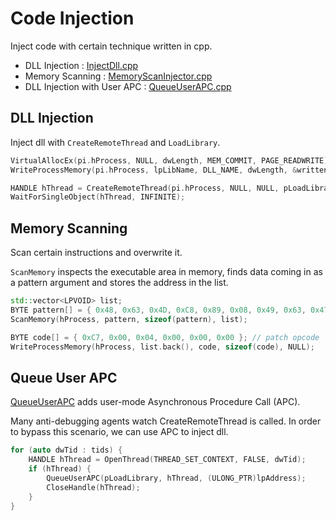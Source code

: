 # Code Injection

Inject code with certain technique written in cpp.

- DLL Injection : [InjectDll.cpp](https://github.com/revsic/Code-Injection/blob/master/InjectDll.cpp)
- Memory Scanning : [MemoryScanInjector.cpp](https://github.com/revsic/Code-Injection/blob/master/MemoryScanInjector.cpp)
- DLL Injection with User APC : [QueueUserAPC.cpp](https://github.com/revsic/Code-Injection/blob/master/QueueUserAPC.cpp)

## DLL Injection

Inject dll with `CreateRemoteThread` and `LoadLibrary`.

```cpp
VirtualAllocEx(pi.hProcess, NULL, dwLength, MEM_COMMIT, PAGE_READWRITE);
WriteProcessMemory(pi.hProcess, lpLibName, DLL_NAME, dwLength, &written);

HANDLE hThread = CreateRemoteThread(pi.hProcess, NULL, NULL, pLoadLibraryW, lpLibName, NULL, NULL);
WaitForSingleObject(hThread, INFINITE);
```

## Memory Scanning

Scan certain instructions and overwrite it.

`ScanMemory` inspects the executable area in memory, finds data coming in as a pattern argument and stores the address in the list.

```cpp
std::vector<LPVOID> list;
BYTE pattern[] = { 0x48, 0x63, 0x4D, 0xC8, 0x89, 0x08, 0x49, 0x63, 0x47, 0x50 }; //target opcode
ScanMemory(hProcess, pattern, sizeof(pattern), list);

BYTE code[] = { 0xC7, 0x00, 0x04, 0x00, 0x00, 0x00 }; // patch opcode
WriteProcessMemory(hProcess, list.back(), code, sizeof(code), NULL);
```

## Queue User APC

[QueueUserAPC](https://msdn.microsoft.com/ko-kr/library/windows/desktop/ms684954) adds user-mode Asynchronous Procedure Call (APC).

Many anti-debugging agents watch CreateRemoteThread is called. In order to bypass this scenario, we can use APC to inject dll.

```cpp
for (auto dwTid : tids) {
	HANDLE hThread = OpenThread(THREAD_SET_CONTEXT, FALSE, dwTid);
	if (hThread) {
		QueueUserAPC(pLoadLibrary, hThread, (ULONG_PTR)lpAddress);
		CloseHandle(hThread);
	}
}
```

